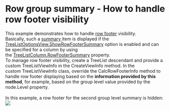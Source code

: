# Row group summary - How to handle row footer visibility


This example demonstrates how to handle <a href="https://documentation.devexpress.com/#WindowsForms/CustomDocument1068">row footer</a> visibility.<br />Basically, such a <a href="https://documentation.devexpress.com/#WindowsForms/CustomDocument313">summary </a>item is displayed if the <a href="https://documentation.devexpress.com/WindowsForms/DevExpressXtraTreeListTreeListOptionsView_ShowRowFooterSummarytopic.aspx">TreeListOptionsView.ShowRowFooterSummary</a> option is enabled and can be specified for a column by using the <a href="https://documentation.devexpress.com/#WindowsForms/DevExpressXtraTreeListColumnsTreeListColumn_RowFooterSummarytopic">TreeListColumn.RowFooterSummary</a> property.<br />To manage row footer visibility, create a TreeList descendant and provide a custom TreeListViewInfo in the CreateViewInfo method. In the custom TreeListViewInfo class, override the CalcRowFooterInfo method to handle row footer displaying based on the <strong>information provided by this method</strong>, for example, based on the group level value provided by the node.Level property.<br /><br />In this example, a row footer for the second group level summary is hidden:<br /><img src="https://raw.githubusercontent.com/DevExpress-Examples/row-group-summary-how-to-handle-row-footer-visibility-t192034/17.2.3+/media/209f0d27-902d-11e4-80ba-00155d624807.png">

<br/>


